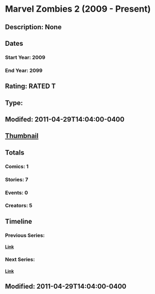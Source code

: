 # Marvel Zombies 2 (2009 - Present)
## Description: None
## Dates
### Start Year: 2009
### End Year: 2099
## Rating: RATED T
## Type: 
## Modifed: 2011-04-29T14:04:00-0400
## [Thumbnail](http://i.annihil.us/u/prod/marvel/i/mg/c/a0/4c7cd63b85dd4.jpg)
## Totals
### Comics: 1
### Stories: 7
### Events: 0
### Creators: 5
## Timeline
### Previous Series: 
#### [Link]()
### Next Series: 
#### [Link]()
## Modified: 2011-04-29T14:04:00-0400